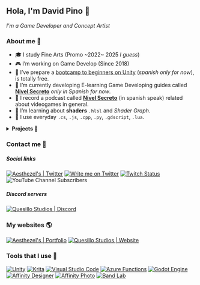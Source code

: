 ## Hola, I'm David Pino 🥨
*I'm a Game Developer and Concept Artist*

### About me 🏓
- 🎓 I study Fine Arts (Promo ~2022~ 2025 *I guess*)
- 🎮 I’m working on Game Develop (Since 2018)
- 🚩 I’ve prepare a [bootcamp to beginners on Unity](http://quesillo.me/bootcamp-unity) (_spanish only for now_), is totally free.
- 📐 I’m currently developing E-learning Game Developing guides called [**Nivel Secreto**](https://www.youtube.com/playlist?list=PLPI6-ufVFSM3C-gLUTmQs87B7aQdxOZjI) _only in Spanish for now_.
- 🎤 I record a podcast called [**Nivel Secreto**](https://anchor.fm/aesthezel) (in spanish speak) related about videogames in general.
- 💾 I’m learning about **shaders** `.hlsl` and *Shader Graph*.
- 💊 I use everyday `.cs`, `.js`, `.cpp`, `.py`, `.gdscript`, `.lua`.

<details>
  <summary><b>Projects 💾</b></summary>

- [Zaperoco](https://quesillostudios.com/zaperoco), a folkloric fighting videogame about Venezuelan personalities and mythology.
- [The Unfound Net](https://theunfound.net/), thriller noir about periodistic investigation that includes paranormal activity.
- Exodus and Destroy Invaders, action videogame still in development.
- [Sir Alone](https://aesthezel.itch.io/sir-alone), a videogame (still in development), developed in 7 days for a jam.
- [Interview Duelist](https://kikritz.itch.io/interview-duelist), a jam videogame, done in 3 days.
- [MEM-O-RAMA](https://aesthezel.itch.io/mem-o-rama), a video game released for the [GMTK2021 Game Jam](https://itch.io/jam/gmtk-2021/rate/1084568), made only by me.
- [Hellheim](https://globalgamejam.org/2021/games/hellheim-3), a video game released on GGJ 2021 with other 3 team mates.
- [High Speed Hands](https://play.google.com/store/apps/details?id=com.domiyes.highspeedhands), speed poker game developed with my team on Shokworks, Inc.
</details>

### Contact me 🤝
##### Social links
[![Aesthezel's | Twitter](https://img.shields.io/twitter/follow/aesthezel?label=Spy%20%40aesthezel&style=social)](https://twitter.com/intent/user?screen_name=aesthezel)
[![Write me on Twitter](https://img.shields.io/static/v1?label=Write%20me&message=🖋&color=blue&style=social&logo=twitter)](https://twitter.com/intent/tweet?url=https%3A%2F%2Fgithub.com%2Faesthezel&text=Hi%20@aesthezel%20..%21%20I%20view%20your%20awesome%20Github%20Profile&hashtags=github)
[![Twitch Status](https://img.shields.io/twitch/status/aesthezel?style=social)](https://img.shields.io/twitch/status/aesthezel?label=Spy%20me&style=social)
![YouTube Channel Subscribers](https://img.shields.io/youtube/channel/subscribers/UCP1rnfULo8Tu2NAJo2gBOFQ?style=social)
##### Discord servers
[![Quesillo Studios | Discord](https://img.shields.io/discord/652894509302153216?color=yellow&label=Quesillo%20Studios&logo=discord&logoColor=white)](http://quesillo.me/discord)

### My websites 🌎
[![Aesthezel's | Portfolio](https://img.shields.io/website?down_color=lightgrey&down_message=Woops%21&label=Portfolio&up_color=red&up_message=Updating&url=https%3A%2F%2Faesthezel.site)](http://quesillo.me/aesthezel)
[![Quesillo Studios | Website](https://img.shields.io/website?down_color=lightgrey&down_message=Woops%21&label=Quesillo%20Studio&up_color=yellow&up_message=Up&url=https%3A%2F%2Fquesillostudios.com)](http://quesillo.me)

### Tools that I use 🔨
[![Unity](https://img.shields.io/static/v1?label=Unity&message=Advanced&color=green&style=for-the-badge&logo=unity&logoColor=white)](#)
[![Krita](https://img.shields.io/static/v1?label=Krita&message=Advanced&color=green&style=for-the-badge&logo=krita&logoColor=white)](#)
[![Visual Studio Code](https://img.shields.io/static/v1?label=VS%20Code&message=Knowledged&color=blueviolet&style=for-the-badge&logo=visual-studio-code&logoColor=white)](#)
[![Azure Functions](https://img.shields.io/static/v1?label=Azure%20Functions&message=Middle&color=yellow&style=for-the-badge&logo=azurefunctions&logoColor=white)](https://www.bandlab.com/aesthezel)
[![Godot Engine](https://img.shields.io/static/v1?label=Godot%20Engine&message=Middle&color=yellow&style=for-the-badge&logo=godot-engine&logoColor=white)](#)
[![Affinity Designer](https://img.shields.io/static/v1?label=Affinity%20Designer&message=Middle&color=yellow&style=for-the-badge&logo=affinity-designer&logoColor=white)](#)
[![Affinity Photo](https://img.shields.io/static/v1?label=Affinity%20Photo&message=Middle&color=yellow&style=for-the-badge&logo=affinity-photo&logoColor=white)](#)
[![Band Lab](https://img.shields.io/static/v1?label=BandLab&message=Beginner&color=yellowgreen&style=for-the-badge&logo=bandlab&logoColor=white)](https://www.bandlab.com/aesthezel)
